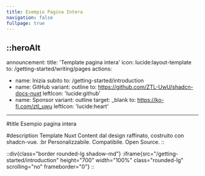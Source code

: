 ```yaml
---
title: Esempio Pagina Intera
navigation: false
fullpage: true
---
```


::heroAlt
---
announcement:
  title: 'Template pagina intera'
  icon: lucide:layout-template
  to: /getting-started/writing/pages
actions:
  - name: Inizia subito
    to: /getting-started/introduction
  - name: GitHub
    variant: outline
    to: https://github.com/ZTL-UwU/shadcn-docs-nuxt
    leftIcon: 'lucide:github'
  - name: Sponsor
    variant: outline
    target: _blank
    to: https://ko-fi.com/ztl_uwu
    leftIcon: 'lucide:heart'
---

#title
Esempio pagina intera

#description
Template Nuxt Content dal design raffinato, costruito con shadcn-vue. :br Personalizzabile. Compatibile. Open Source.
::

::div{class="border rounded-lg shadow-md"}
  :iframe{src="/getting-started/introduction" height="700" width="100%" class="rounded-lg" scrolling="no" frameborder="0"}
::
